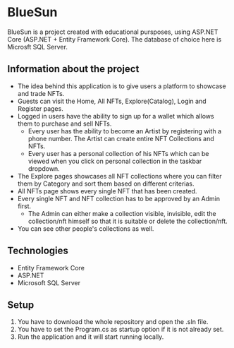 # BlueSun

BlueSun is a project created with educational pursposes, using ASP.NET Core (ASP.NET + Entity Framework Core). The database of choice here is Microsft SQL Server.

## Information about the project

* The idea behind this application is to give users a platform to showcase and trade NFTs.
* Guests can visit the Home, All NFTs, Explore(Catalog), Login and Register pages.
* Logged in users have the ability to sign up for a wallet which allows them to purchase and sell NFTs.
  * Every user has the ability to become an Artist by registering with a phone number. The Artist can create entire NFT Collections and NFTs.
  * Every user has a personal collection of his NFTs which can be viewed when you click on personal collection in the taskbar dropdown.
* The Explore pages showcases all NFT collections where you can filter them by Category and sort them based on different criterias.
* All NFTs page shows every single NFT that has been created.
* Every single NFT and NFT collection has to be approved by an Admin first.
  * The Admin can either make a collection visible, invisible, edit the collection/nft himself so that it is suitable or delete the collection/nft.
* You can see other people's collections as well.

## Technologies
* Entity Framework Core
* ASP.NET
* Microsoft SQL Server

## Setup
1. You have to download the whole repository and open the .sln file.
2. You have to set the Program.cs as startup option if it is not already set.
3. Run the application and it will start running locally.
